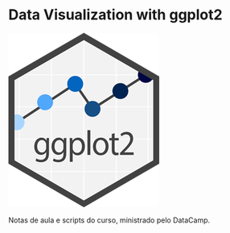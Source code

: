 # Data Visualization with ggplot2
![](https://raw.githubusercontent.com/rstudio/hex-stickers/master/thumbs/ggplot2.png)

Notas de aula e scripts do curso, ministrado pelo DataCamp.
